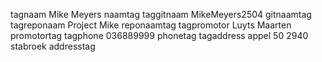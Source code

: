 tagnaam Mike Meyers naamtag
taggitnaam MikeMeyers2504 gitnaamtag
tagreponaam Project Mike reponaamtag
tagpromotor Luyts Maarten promotortag
tagphone 036889999 phonetag
tagaddress appel 50 2940 stabroek addresstag